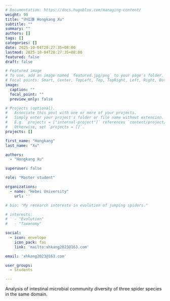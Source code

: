 ```yaml
---
# Documentation: https://docs.hugoblox.com/managing-content/
weight: 90
title: "许红康 Hongkang Xu"
subtitle: ""
summary: ""
authors: []
tags: []
categories: []
date: 2025-10-04T20:27:35+08:00
lastmod: 2025-10-04T20:27:35+08:00
featured: false
draft: false

# Featured image
# To use, add an image named `featured.jpg/png` to your page's folder.
# Focal points: Smart, Center, TopLeft, Top, TopRight, Left, Right, BottomLeft, Bottom, BottomRight.
image:
  caption: ""
  focal_point: ""
  preview_only: false

# Projects (optional).
#   Associate this post with one or more of your projects.
#   Simply enter your project's folder or file name without extension.
#   E.g. `projects = ["internal-project"]` references `content/project/deep-learning/index.md`.
#   Otherwise, set `projects = []`.
projects: []

first_name: "Hongkang"
last_name: "Xu"

authors:
  - "Hongkang Xu"

superuser: false

role: "Master student"

organizations:
  - name: "Hebei University"
    url: ''

# bio: "My research interests in evolution of jumping spiders."

# interests:
#   - "Evolution"
#   - "Taxonomy"

social:
  - icon: envelope
    icon_pack: fas
    link: 'mailto:xhkang2023@163.com'

email: 'xhkang2023@163.com'

user_groups:
  - Students

---
```


Analysis of intestinal microbial community diversity of three spider species in the same domain.

